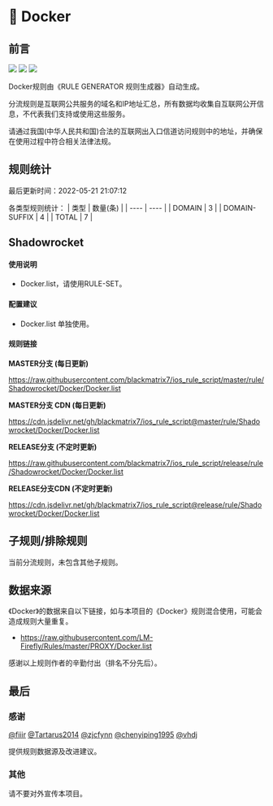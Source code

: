 # 🧸 Docker

## 前言

![](https://shields.io/badge/-移除重复规则-ff69b4) ![](https://shields.io/badge/-DOMAIN与DOMAIN--SUFFIX合并-green) ![](https://shields.io/badge/-IP--CIDR(6)合并-blueviolet) 

Docker规则由《RULE GENERATOR 规则生成器》自动生成。

分流规则是互联网公共服务的域名和IP地址汇总，所有数据均收集自互联网公开信息，不代表我们支持或使用这些服务。

请通过我国(中华人民共和国)合法的互联网出入口信道访问规则中的地址，并确保在使用过程中符合相关法律法规。

## 规则统计

最后更新时间：2022-05-21 21:07:12

各类型规则统计：
| 类型 | 数量(条)  | 
| ---- | ----  |
| DOMAIN | 3  | 
| DOMAIN-SUFFIX | 4  | 
| TOTAL | 7  | 


## Shadowrocket 

#### 使用说明
- Docker.list，请使用RULE-SET。

#### 配置建议
- Docker.list 单独使用。

#### 规则链接
**MASTER分支 (每日更新)**

https://raw.githubusercontent.com/blackmatrix7/ios_rule_script/master/rule/Shadowrocket/Docker/Docker.list

**MASTER分支 CDN (每日更新)**

https://cdn.jsdelivr.net/gh/blackmatrix7/ios_rule_script@master/rule/Shadowrocket/Docker/Docker.list

**RELEASE分支 (不定时更新)**

https://raw.githubusercontent.com/blackmatrix7/ios_rule_script/release/rule/Shadowrocket/Docker/Docker.list

**RELEASE分支CDN (不定时更新)**

https://cdn.jsdelivr.net/gh/blackmatrix7/ios_rule_script@release/rule/Shadowrocket/Docker/Docker.list

## 子规则/排除规则


当前分流规则，未包含其他子规则。

## 数据来源

《Docker》的数据来自以下链接，如与本项目的《Docker》规则混合使用，可能会造成规则大量重复。

- https://raw.githubusercontent.com/LM-Firefly/Rules/master/PROXY/Docker.list


感谢以上规则作者的辛勤付出（排名不分先后）。

## 最后

### 感谢

[@fiiir](https://github.com/fiiir) [@Tartarus2014](https://github.com/Tartarus2014) [@zjcfynn](https://github.com/zjcfynn) [@chenyiping1995](https://github.com/chenyiping1995) [@vhdj](https://github.com/vhdj)

提供规则数据源及改进建议。

### 其他

请不要对外宣传本项目。